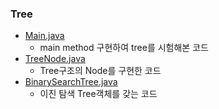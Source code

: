 ### Tree
- <a href="https://github.com/hongjw1991/Java-DataStructure-Algorithm-DesignPattern/blob/master/data_structure/tree/Main.java">Main.java</a>
    - main method 구현하여 tree를 시험해본 코드
- <a href="https://github.com/hongjw1991/Java-DataStructure-Algorithm-DesignPattern/blob/master/data_structure/tree/TreeNode.java">TreeNode.java</a>
    - Tree구조의 Node를 구현한 코드
- <a href="https://github.com/hongjw1991/Java-DataStructure-Algorithm-DesignPattern/blob/master/data_structure/tree/BinarySearchTree.java">BinarySearchTree.java</a>
    - 이진 탐색 Tree객체를 갖는 코드